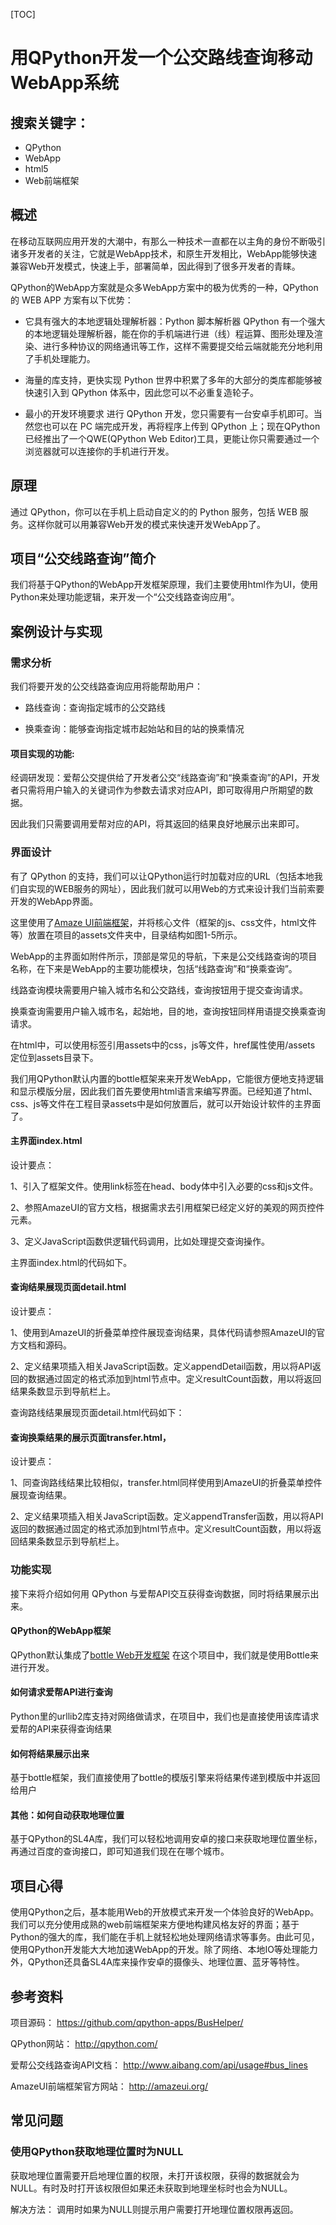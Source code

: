 [TOC]

# 用QPython开发一个公交路线查询移动WebApp系统

搜索关键字：
-----

- QPython
- WebApp
- html5
- Web前端框架



概述
-----
在移动互联网应用开发的大潮中，有那么一种技术一直都在以主角的身份不断吸引诸多开发者的关注，它就是WebApp技术，和原生开发相比，WebApp能够快速兼容Web开发模式，快速上手，部署简单，因此得到了很多开发者的青睐。

QPython的WebApp方案就是众多WebApp方案中的极为优秀的一种，QPython 的 WEB APP 方案有以下优势：

- 它具有强大的本地逻辑处理解析器：Python 脚本解析器
QPython 有一个强大的本地逻辑处理解析器，能在你的手机端进行进（线）程运算、图形处理及渲染、进行多种协议的网络通讯等工作，这样不需要提交给云端就能充分地利用了手机处理能力。

- 海量的库支持，更快实现
Python 世界中积累了多年的大部分的类库都能够被快速引入到 QPython 体系中，因此您可以不必重复造轮子。

- 最小的开发环境要求
进行 QPython 开发，您只需要有一台安卓手机即可。当然您也可以在 PC 端完成开发，再将程序上传到 QPython 上；现在QPython已经推出了一个QWE(QPython Web Editor)工具，更能让你只需要通过一个浏览器就可以连接你的手机进行开发。


原理
--
通过 QPython，你可以在手机上启动自定义的的 Python 服务，包括 WEB 服务。这样你就可以用兼容Web开发的模式来快速开发WebApp了。


项目“公交线路查询”简介
---

我们将基于QPython的WebApp开发框架原理，我们主要使用html作为UI，使用Python来处理功能逻辑，来开发一个“公交线路查询应用”。


案例设计与实现
---------

### 需求分析

我们将要开发的公交线路查询应用将能帮助用户：

- 路线查询：查询指定城市的公交路线

- 换乘查询：能够查询指定城市起始站和目的站的换乘情况


#### 项目实现的功能:

经调研发现：爱帮公交提供给了开发者公交“线路查询”和“换乘查询”的API，开发者只需将用户输入的关键词作为参数去请求对应API，即可取得用户所期望的数据。

因此我们只需要调用爱帮对应的API，将其返回的结果良好地展示出来即可。


### 界面设计

有了 QPython 的支持，我们可以让QPython运行时加载对应的URL（包括本地我们自实现的WEB服务的网址），因此我们就可以用Web的方式来设计我们当前索要开发的WebApp界面。

这里使用了[Amaze UI前端框架](http://amazeui.org/)，并将核心文件（框架的js、css文件，html文件等）放置在项目的assets文件夹中，目录结构如图1-5所示。

WebApp的主界面如附件所示，顶部是常见的导航，下来是公交线路查询的项目名称，在下来是WebApp的主要功能模块，包括“线路查询”和“换乘查询”。


线路查询模块需要用户输入城市名和公交路线，查询按钮用于提交查询请求。


换乘查询需要用户输入城市名，起始地，目的地，查询按钮同样用语提交换乘查询请求。

在html中，可以使用<link>标签引用assets中的css，js等文件，href属性使用/assets 定位到assets目录下。

我们用QPython默认内置的bottle框架来来开发WebApp，它能很方便地支持逻辑和显示模版分层，因此我们首先要使用html语言来编写界面。已经知道了html、css、js等文件在工程目录assets中是如何放置后，就可以开始设计软件的主界面了。

#### 主界面index.html

设计要点：

1、引入了框架文件。使用link标签在head、body体中引入必要的css和js文件。

2、参照AmazeUI的官方文档，根据需求去引用框架已经定义好的美观的网页控件元素。

3、定义JavaScript函数供逻辑代码调用，比如处理提交查询操作。

主界面index.html的代码如下。

#### 查询结果展现页面detail.html

设计要点：

1、使用到AmazeUI的折叠菜单控件展现查询结果，具体代码请参照AmazeUI的官方文档和源码。

2、定义结果项插入相关JavaScript函数。定义appendDetail函数，用以将API返回的数据通过固定的格式添加到html节点中。定义resultCount函数，用以将返回结果条数显示到导航栏上。

查询路线结果展现页面detail.html代码如下：


#### 查询换乘结果的展示页面transfer.html，

设计要点：

1、同查询路线结果比较相似，transfer.html同样使用到AmazeUI的折叠菜单控件展现查询结果。

2、定义结果项插入相关JavaScript函数。定义appendTransfer函数，用以将API返回的数据通过固定的格式添加到html节点中。定义resultCount函数，用以将返回结果条数显示到导航栏上。



### 功能实现

接下来将介绍如何用 QPython 与爱帮API交互获得查询数据，同时将结果展示出来。

#### QPython的WebApp框架

QPython默认集成了[bottle Web开发框架](http://bottlepy.org/docs/dev/index.html) 在这个项目中，我们就是使用Bottle来进行开发。



#### 如何请求爱帮API进行查询

Python里的urllib2库支持对网络做请求，在项目中，我们也是直接使用该库请求爱帮的API来获得查询结果



#### 如何将结果展示出来

基于bottle框架，我们直接使用了bottle的模版引擎来将结果传递到模版中并返回给用户


#### 其他：如何自动获取地理位置

基于QPython的SL4A库，我们可以轻松地调用安卓的接口来获取地理位置坐标，再通过百度的查询接口，即可知道我们现在在哪个城市。




项目心得
-----
使用QPython之后，基本能用Web的开放模式来开发一个体验良好的WebApp。我们可以充分使用成熟的web前端框架来方便地构建风格友好的界面；基于Python的强大的库，我们能在手机上就轻松地处理网络请求等事务。由此可见，使用QPython开发能大大地加速WebApp的开发。除了网络、本地IO等处理能力外，QPython还具备SL4A库来操作安卓的摄像头、地理位置、蓝牙等特性。



参考资料
-----

项目源码：
https://github.com/qpython-apps/BusHelper/

QPython网站：
http://qpython.com/

爱帮公交线路查询API文档：
http://www.aibang.com/api/usage#bus_lines

AmazeUI前端框架官方网站：
http://amazeui.org/

常见问题
-------

### 使用QPython获取地理位置时为NULL

获取地理位置需要开启地理位置的权限，未打开该权限，获得的数据就会为NULL。有时及时打开该权限但如果还未获取到地理坐标时也会为NULL。

解决方法：
调用时如果为NULL则提示用户需要打开地理位置权限再返回。

